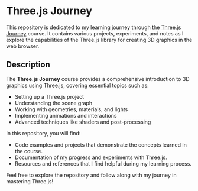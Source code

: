 # Three.js Journey

This repository is dedicated to my learning journey through the [Three.js Journey](https://threejs-journey.com) course.
It contains various projects, experiments, and notes as I explore the capabilities of the Three.js library for creating
3D graphics in the web browser.

## Description

The **Three.js Journey** course provides a comprehensive introduction to 3D graphics using Three.js, covering essential
topics such as:

-   Setting up a Three.js project
-   Understanding the scene graph
-   Working with geometries, materials, and lights
-   Implementing animations and interactions
-   Advanced techniques like shaders and post-processing

In this repository, you will find:

-   Code examples and projects that demonstrate the concepts learned in the course.
-   Documentation of my progress and experiments with Three.js.
-   Resources and references that I find helpful during my learning process.

Feel free to explore the repository and follow along with my journey in mastering Three.js!
